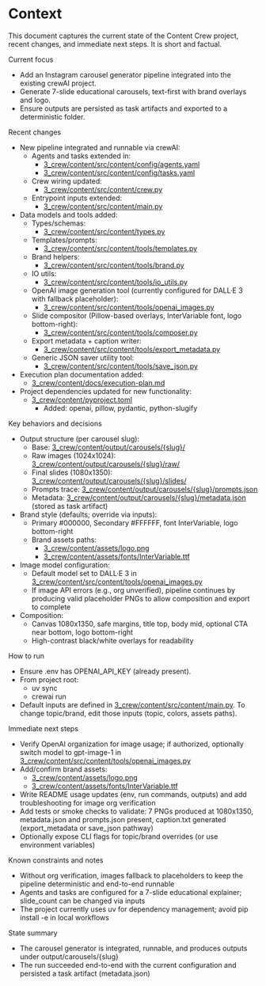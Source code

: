 # Context

This document captures the current state of the Content Crew project, recent changes, and immediate next steps. It is short and factual.

Current focus
- Add an Instagram carousel generator pipeline integrated into the existing crewAI project.
- Generate 7-slide educational carousels, text-first with brand overlays and logo.
- Ensure outputs are persisted as task artifacts and exported to a deterministic folder.

Recent changes
- New pipeline integrated and runnable via crewAI:
  - Agents and tasks extended in:
    - [3_crew/content/src/content/config/agents.yaml](3_crew/content/src/content/config/agents.yaml)
    - [3_crew/content/src/content/config/tasks.yaml](3_crew/content/src/content/config/tasks.yaml)
  - Crew wiring updated:
    - [3_crew/content/src/content/crew.py](3_crew/content/src/content/crew.py)
  - Entrypoint inputs extended:
    - [3_crew/content/src/content/main.py](3_crew/content/src/content/main.py)
- Data models and tools added:
  - Types/schemas:
    - [3_crew/content/src/content/types.py](3_crew/content/src/content/types.py)
  - Templates/prompts:
    - [3_crew/content/src/content/tools/templates.py](3_crew/content/src/content/tools/templates.py)
  - Brand helpers:
    - [3_crew/content/src/content/tools/brand.py](3_crew/content/src/content/tools/brand.py)
  - IO utils:
    - [3_crew/content/src/content/tools/io_utils.py](3_crew/content/src/content/tools/io_utils.py)
  - OpenAI image generation tool (currently configured for DALL·E 3 with fallback placeholder):
    - [3_crew/content/src/content/tools/openai_images.py](3_crew/content/src/content/tools/openai_images.py)
  - Slide compositor (Pillow-based overlays, InterVariable font, logo bottom-right):
    - [3_crew/content/src/content/tools/composer.py](3_crew/content/src/content/tools/composer.py)
  - Export metadata + caption writer:
    - [3_crew/content/src/content/tools/export_metadata.py](3_crew/content/src/content/tools/export_metadata.py)
  - Generic JSON saver utility tool:
    - [3_crew/content/src/content/tools/save_json.py](3_crew/content/src/content/tools/save_json.py)
- Execution plan documentation added:
  - [3_crew/content/docs/execution-plan.md](3_crew/content/docs/execution-plan.md)
- Project dependencies updated for new functionality:
  - [3_crew/content/pyproject.toml](3_crew/content/pyproject.toml)
    - Added: openai, pillow, pydantic, python-slugify

Key behaviors and decisions
- Output structure (per carousel slug):
  - Base: [3_crew/content/output/carousels/{slug}/](3_crew/content/output/carousels/{slug}/)
  - Raw images (1024x1024): [3_crew/content/output/carousels/{slug}/raw/](3_crew/content/output/carousels/{slug}/raw/)
  - Final slides (1080x1350): [3_crew/content/output/carousels/{slug}/slides/](3_crew/content/output/carousels/{slug}/slides/)
  - Prompts trace: [3_crew/content/output/carousels/{slug}/prompts.json](3_crew/content/output/carousels/{slug}/prompts.json)
  - Metadata: [3_crew/content/output/carousels/{slug}/metadata.json](3_crew/content/output/carousels/{slug}/metadata.json) (stored as task artifact)
- Brand style (defaults; override via inputs):
  - Primary #000000, Secondary #FFFFFF, font InterVariable, logo bottom-right
  - Brand assets paths:
    - [3_crew/content/assets/logo.png](3_crew/content/assets/logo.png)
    - [3_crew/content/assets/fonts/InterVariable.ttf](3_crew/content/assets/fonts/InterVariable.ttf)
- Image model configuration:
  - Default model set to DALL·E 3 in [3_crew/content/src/content/tools/openai_images.py](3_crew/content/src/content/tools/openai_images.py)
  - If image API errors (e.g., org unverified), pipeline continues by producing valid placeholder PNGs to allow composition and export to complete
- Composition:
  - Canvas 1080x1350, safe margins, title top, body mid, optional CTA near bottom, logo bottom-right
  - High-contrast black/white overlays for readability

How to run
- Ensure .env has OPENAI_API_KEY (already present).
- From project root:
  - uv sync
  - crewai run
- Default inputs are defined in [3_crew/content/src/content/main.py](3_crew/content/src/content/main.py). To change topic/brand, edit those inputs (topic, colors, assets paths).

Immediate next steps
- Verify OpenAI organization for image usage; if authorized, optionally switch model to gpt-image-1 in [3_crew/content/src/content/tools/openai_images.py](3_crew/content/src/content/tools/openai_images.py)
- Add/confirm brand assets:
  - [3_crew/content/assets/logo.png](3_crew/content/assets/logo.png)
  - [3_crew/content/assets/fonts/InterVariable.ttf](3_crew/content/assets/fonts/InterVariable.ttf)
- Write README usage updates (env, run commands, outputs) and add troubleshooting for image org verification
- Add tests or smoke checks to validate: 7 PNGs produced at 1080x1350, metadata.json and prompts.json present, caption.txt generated (export_metadata or save_json pathway)
- Optionally expose CLI flags for topic/brand overrides (or use environment variables)

Known constraints and notes
- Without org verification, images fallback to placeholders to keep the pipeline deterministic and end-to-end runnable
- Agents and tasks are configured for a 7-slide educational explainer; slide_count can be changed via inputs
- The project currently uses uv for dependency management; avoid pip install -e in local workflows

State summary
- The carousel generator is integrated, runnable, and produces outputs under output/carousels/{slug}
- The run succeeded end-to-end with the current configuration and persisted a task artifact (metadata.json)